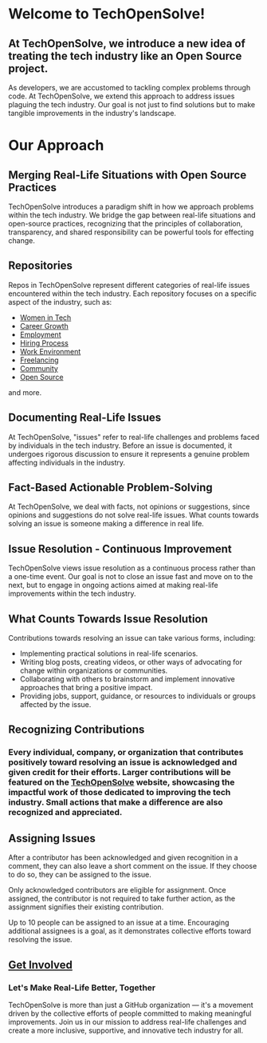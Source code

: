 <!-- <img src="tech-open-solve-cover-first-sm.jpg"> -->

# Welcome to TechOpenSolve!

## At TechOpenSolve, we introduce a new idea of treating the tech industry like an Open Source project.

As developers, we are accustomed to tackling complex problems through code. At TechOpenSolve, we extend this approach to address issues plaguing the tech industry. Our goal is not just to find solutions but to make tangible improvements in the industry's landscape.

# Our Approach

## Merging Real-Life Situations with Open Source Practices

TechOpenSolve introduces a paradigm shift in how we approach problems within the tech industry. We bridge the gap between real-life situations and open-source practices, recognizing that the principles of collaboration, transparency, and shared responsibility can be powerful tools for effecting change.

## Repositories

Repos in TechOpenSolve represent different categories of real-life issues encountered within the tech industry. Each repository focuses on a specific aspect of the industry, such as:
- [Women in Tech](https://github.com/TechOpenSolve/Women-In-Tech)
- [Career Growth](https://github.com/TechOpenSolve/Career-Growth)
- [Employment](https://github.com/TechOpenSolve/Employment)
- [Hiring Process](https://github.com/TechOpenSolve/Hiring-Process)
- [Work Environment](https://github.com/TechOpenSolve/Work-Environment) 
- [Freelancing](https://github.com/TechOpenSolve/Freelancing)
- [Community](https://github.com/TechOpenSolve/Community)
- [Open Source](https://github.com/TechOpenSolve/Open-Source)

and more.

## Documenting Real-Life Issues

At TechOpenSolve, "issues" refer to real-life challenges and problems faced by individuals in the tech industry. Before an issue is documented, it undergoes rigorous discussion to ensure it represents a genuine problem affecting individuals in the industry.

## Fact-Based Actionable Problem-Solving

At TechOpenSolve, we deal with facts, not opinions or suggestions, since opinions and suggestions do not solve real-life issues. What counts towards solving an issue is someone making a difference in real life.

## Issue Resolution - Continuous Improvement

TechOpenSolve views issue resolution as a continuous process rather than a one-time event. Our goal is not to close an issue fast and move on to the next, but to engage in ongoing actions aimed at making real-life improvements within the tech industry.

## What Counts Towards Issue Resolution 

Contributions towards resolving an issue can take various forms, including:

- Implementing practical solutions in real-life scenarios.
- Writing blog posts, creating videos, or other ways of advocating for change within organizations or communities.
- Collaborating with others to brainstorm and implement innovative approaches that bring a positive impact.
- Providing jobs, support, guidance, or resources to individuals or groups affected by the issue.

## Recognizing Contributions

### Every individual, company, or organization that contributes positively toward resolving an issue is acknowledged and given credit for their efforts. Larger contributions will be featured on the [**TechOpenSolve**](https://techopensolve.com) website, showcasing the impactful work of those dedicated to improving the tech industry. Small actions that make a difference are also recognized and appreciated.

## Assigning Issues 

After a contributor has been acknowledged and given recognition in a comment, they can also leave a short comment on the issue. If they choose to do so, they can be assigned to the issue. 

Only acknowledged contributors are eligible for assignment. Once assigned, the contributor is not required to take further action, as the assignment signifies their existing contribution. 

Up to 10 people can be assigned to an issue at a time. Encouraging additional assignees is a goal, as it demonstrates collective efforts toward resolving the issue.

## [Get Involved](./profile/CONTRIBUTING.md)
### Let's Make Real-Life Better, Together

TechOpenSolve is more than just a GitHub organization — it's a movement driven by the collective efforts of people committed to making meaningful improvements. Join us in our mission to address real-life challenges and create a more inclusive, supportive, and innovative tech industry for all.

